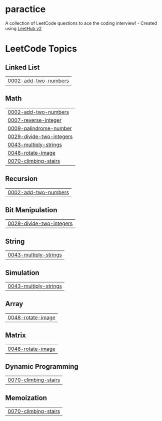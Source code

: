 # paractice
A collection of LeetCode questions to ace the coding interview! - Created using [LeetHub v2](https://github.com/arunbhardwaj/LeetHub-2.0)

<!---LeetCode Topics Start-->
# LeetCode Topics
## Linked List
|  |
| ------- |
| [0002-add-two-numbers](https://github.com/SrinithiVeerapandiyan/paractice/tree/master/0002-add-two-numbers) |
## Math
|  |
| ------- |
| [0002-add-two-numbers](https://github.com/SrinithiVeerapandiyan/paractice/tree/master/0002-add-two-numbers) |
| [0007-reverse-integer](https://github.com/SrinithiVeerapandiyan/paractice/tree/master/0007-reverse-integer) |
| [0009-palindrome-number](https://github.com/SrinithiVeerapandiyan/paractice/tree/master/0009-palindrome-number) |
| [0029-divide-two-integers](https://github.com/SrinithiVeerapandiyan/paractice/tree/master/0029-divide-two-integers) |
| [0043-multiply-strings](https://github.com/SrinithiVeerapandiyan/paractice/tree/master/0043-multiply-strings) |
| [0048-rotate-image](https://github.com/SrinithiVeerapandiyan/paractice/tree/master/0048-rotate-image) |
| [0070-climbing-stairs](https://github.com/SrinithiVeerapandiyan/paractice/tree/master/0070-climbing-stairs) |
## Recursion
|  |
| ------- |
| [0002-add-two-numbers](https://github.com/SrinithiVeerapandiyan/paractice/tree/master/0002-add-two-numbers) |
## Bit Manipulation
|  |
| ------- |
| [0029-divide-two-integers](https://github.com/SrinithiVeerapandiyan/paractice/tree/master/0029-divide-two-integers) |
## String
|  |
| ------- |
| [0043-multiply-strings](https://github.com/SrinithiVeerapandiyan/paractice/tree/master/0043-multiply-strings) |
## Simulation
|  |
| ------- |
| [0043-multiply-strings](https://github.com/SrinithiVeerapandiyan/paractice/tree/master/0043-multiply-strings) |
## Array
|  |
| ------- |
| [0048-rotate-image](https://github.com/SrinithiVeerapandiyan/paractice/tree/master/0048-rotate-image) |
## Matrix
|  |
| ------- |
| [0048-rotate-image](https://github.com/SrinithiVeerapandiyan/paractice/tree/master/0048-rotate-image) |
## Dynamic Programming
|  |
| ------- |
| [0070-climbing-stairs](https://github.com/SrinithiVeerapandiyan/paractice/tree/master/0070-climbing-stairs) |
## Memoization
|  |
| ------- |
| [0070-climbing-stairs](https://github.com/SrinithiVeerapandiyan/paractice/tree/master/0070-climbing-stairs) |
<!---LeetCode Topics End-->